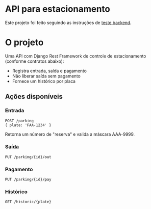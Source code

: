 # API para estacionamento

Este projeto foi feito seguindo as instruções de [teste backend](https://github.com/bispogeomk/Avaliacao/blob/master/back-end.md).

# O projeto

Uma API com Django Rest Framework de controle de estacionamento (conforme contratos abaixo):

  - Registra entrada, saída e pagamento
  - Não liberar saída sem pagamento
  - Fornece um histórico por placa

## Ações disponíveis

### Entrada

```
POST /parking
{ plate: 'FAA-1234' }
```

Retorna um número de "reserva" e valida a máscara AAA-9999.

### Saída

```
PUT /parking/{id}/out
```

### Pagamento

```
PUT /parking/{id}/pay
```

### Histórico
```
GET /historic/{plate}
```
